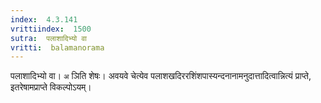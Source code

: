 ```yaml
---
index:  4.3.141
vrittiindex:  1500
sutra:  पलाशादिभ्यो वा
vritti:  balamanorama 
---
```


पलाशादिभ्यो वा। `अ` ञिति शेषः। अवयवे चेत्येव पलाशखदिररशिंशपास्यन्दनानामनुदात्तादित्वान्नित्यं प्राप्ते, इतरेषामप्राप्ते विकल्पोऽयम्।

